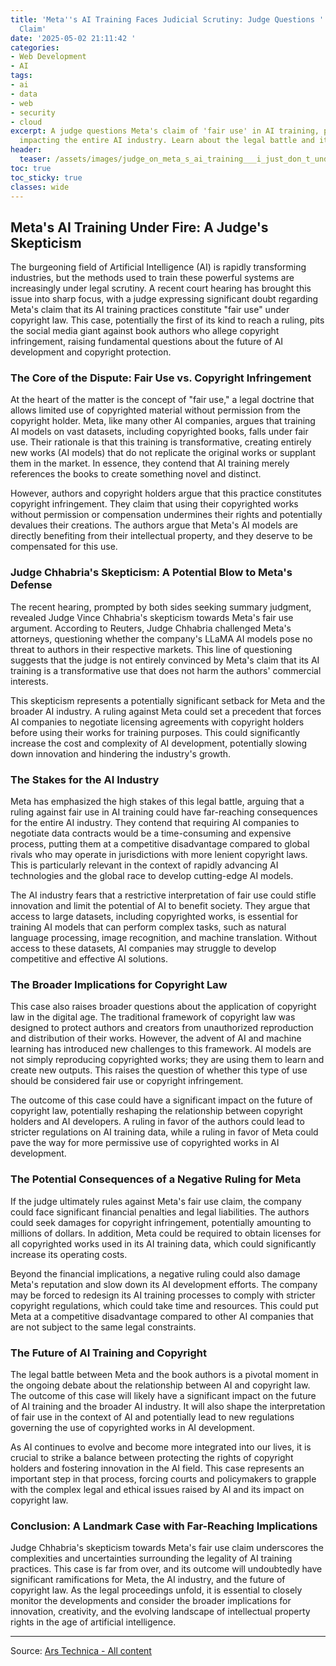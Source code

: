 ```yaml
---
title: 'Meta''s AI Training Faces Judicial Scrutiny: Judge Questions ''Fair Use''
  Claim'
date: '2025-05-02 21:11:42 '
categories:
- Web Development
- AI
tags:
- ai
- data
- web
- security
- cloud
excerpt: A judge questions Meta's claim of 'fair use' in AI training, potentially
  impacting the entire AI industry. Learn about the legal battle and its implications.
header:
  teaser: /assets/images/judge_on_meta_s_ai_training___i_just_don_t_underst_20250502211142.jpg
toc: true
toc_sticky: true
classes: wide
---
```


## Meta's AI Training Under Fire: A Judge's Skepticism

The burgeoning field of Artificial Intelligence (AI) is rapidly transforming industries, but the methods used to train these powerful systems are increasingly under legal scrutiny. A recent court hearing has brought this issue into sharp focus, with a judge expressing significant doubt regarding Meta's claim that its AI training practices constitute "fair use" under copyright law. This case, potentially the first of its kind to reach a ruling, pits the social media giant against book authors who allege copyright infringement, raising fundamental questions about the future of AI development and copyright protection.

### The Core of the Dispute: Fair Use vs. Copyright Infringement

At the heart of the matter is the concept of "fair use," a legal doctrine that allows limited use of copyrighted material without permission from the copyright holder. Meta, like many other AI companies, argues that training AI models on vast datasets, including copyrighted books, falls under fair use. Their rationale is that this training is transformative, creating entirely new works (AI models) that do not replicate the original works or supplant them in the market. In essence, they contend that AI training merely references the books to create something novel and distinct.

However, authors and copyright holders argue that this practice constitutes copyright infringement. They claim that using their copyrighted works without permission or compensation undermines their rights and potentially devalues their creations. The authors argue that Meta's AI models are directly benefiting from their intellectual property, and they deserve to be compensated for this use.

### Judge Chhabria's Skepticism: A Potential Blow to Meta's Defense

The recent hearing, prompted by both sides seeking summary judgment, revealed Judge Vince Chhabria's skepticism towards Meta's fair use argument. According to Reuters, Judge Chhabria challenged Meta's attorneys, questioning whether the company's LLaMA AI models pose no threat to authors in their respective markets. This line of questioning suggests that the judge is not entirely convinced by Meta's claim that its AI training is a transformative use that does not harm the authors' commercial interests.

This skepticism represents a potentially significant setback for Meta and the broader AI industry. A ruling against Meta could set a precedent that forces AI companies to negotiate licensing agreements with copyright holders before using their works for training purposes. This could significantly increase the cost and complexity of AI development, potentially slowing down innovation and hindering the industry's growth.

### The Stakes for the AI Industry

Meta has emphasized the high stakes of this legal battle, arguing that a ruling against fair use in AI training could have far-reaching consequences for the entire AI industry. They contend that requiring AI companies to negotiate data contracts would be a time-consuming and expensive process, putting them at a competitive disadvantage compared to global rivals who may operate in jurisdictions with more lenient copyright laws. This is particularly relevant in the context of rapidly advancing AI technologies and the global race to develop cutting-edge AI models.

The AI industry fears that a restrictive interpretation of fair use could stifle innovation and limit the potential of AI to benefit society. They argue that access to large datasets, including copyrighted works, is essential for training AI models that can perform complex tasks, such as natural language processing, image recognition, and machine translation. Without access to these datasets, AI companies may struggle to develop competitive and effective AI solutions.

### The Broader Implications for Copyright Law

This case also raises broader questions about the application of copyright law in the digital age. The traditional framework of copyright law was designed to protect authors and creators from unauthorized reproduction and distribution of their works. However, the advent of AI and machine learning has introduced new challenges to this framework. AI models are not simply reproducing copyrighted works; they are using them to learn and create new outputs. This raises the question of whether this type of use should be considered fair use or copyright infringement.

The outcome of this case could have a significant impact on the future of copyright law, potentially reshaping the relationship between copyright holders and AI developers. A ruling in favor of the authors could lead to stricter regulations on AI training data, while a ruling in favor of Meta could pave the way for more permissive use of copyrighted works in AI development.

### The Potential Consequences of a Negative Ruling for Meta

If the judge ultimately rules against Meta's fair use claim, the company could face significant financial penalties and legal liabilities. The authors could seek damages for copyright infringement, potentially amounting to millions of dollars. In addition, Meta could be required to obtain licenses for all copyrighted works used in its AI training data, which could significantly increase its operating costs.

Beyond the financial implications, a negative ruling could also damage Meta's reputation and slow down its AI development efforts. The company may be forced to redesign its AI training processes to comply with stricter copyright regulations, which could take time and resources. This could put Meta at a competitive disadvantage compared to other AI companies that are not subject to the same legal constraints.

### The Future of AI Training and Copyright

The legal battle between Meta and the book authors is a pivotal moment in the ongoing debate about the relationship between AI and copyright law. The outcome of this case will likely have a significant impact on the future of AI training and the broader AI industry. It will also shape the interpretation of fair use in the context of AI and potentially lead to new regulations governing the use of copyrighted works in AI development.

As AI continues to evolve and become more integrated into our lives, it is crucial to strike a balance between protecting the rights of copyright holders and fostering innovation in the AI field. This case represents an important step in that process, forcing courts and policymakers to grapple with the complex legal and ethical issues raised by AI and its impact on copyright law.

### Conclusion: A Landmark Case with Far-Reaching Implications

Judge Chhabria's skepticism towards Meta's fair use claim underscores the complexities and uncertainties surrounding the legality of AI training practices. This case is far from over, and its outcome will undoubtedly have significant ramifications for Meta, the AI industry, and the future of copyright law. As the legal proceedings unfold, it is essential to closely monitor the developments and consider the broader implications for innovation, creativity, and the evolving landscape of intellectual property rights in the age of artificial intelligence.

---

Source: [Ars Technica - All content](https://arstechnica.com/tech-policy/2025/05/judge-on-metas-ai-training-i-just-dont-understand-how-that-can-be-fair-use/)